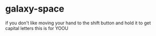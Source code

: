 # galaxy-space
if you don't like moving your hand to the shift button and hold it to get capital letters this is for YOOU
